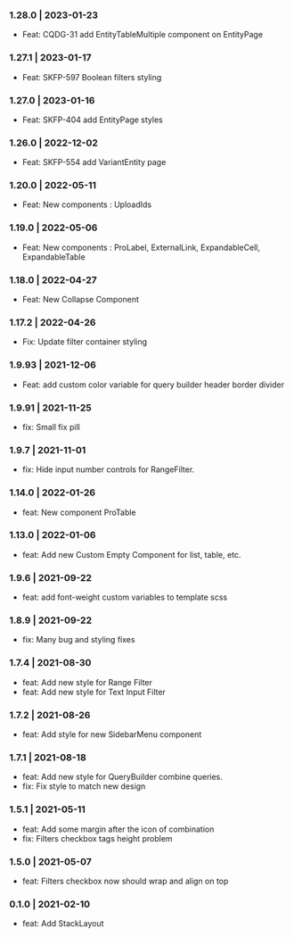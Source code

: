 ### 1.28.0 | 2023-01-23
- Feat: CQDG-31 add EntityTableMultiple component on EntityPage

### 1.27.1 | 2023-01-17
- Feat: SKFP-597 Boolean filters styling

### 1.27.0 | 2023-01-16
- Feat: SKFP-404 add EntityPage styles

### 1.26.0 | 2022-12-02
- Feat: SKFP-554 add VariantEntity page 

### 1.20.0 | 2022-05-11
- Feat: New components : UploadIds

### 1.19.0 | 2022-05-06
- Feat: New components : ProLabel, ExternalLink, ExpandableCell, ExpandableTable

### 1.18.0 | 2022-04-27

- Feat: New Collapse Component

### 1.17.2 | 2022-04-26

- Fix: Update filter container styling

### 1.9.93 | 2021-12-06

- Feat: add custom color variable for query builder header border divider

### 1.9.91 | 2021-11-25

- fix: Small fix pill

### 1.9.7 | 2021-11-01

- fix: Hide input number controls for RangeFilter.

### 1.14.0 | 2022-01-26
- feat: New component ProTable

### 1.13.0 | 2022-01-06
- feat: Add new Custom Empty Component for list, table, etc.

### 1.9.6 | 2021-09-22

- feat: add font-weight custom variables to template scss

### 1.8.9 | 2021-09-22

- fix: Many bug and styling fixes

### 1.7.4 | 2021-08-30

- feat: Add new style for Range Filter
- feat: Add new style for Text Input Filter

### 1.7.2 | 2021-08-26

- feat: Add style for new SidebarMenu component

### 1.7.1 | 2021-08-18

- feat: Add new style for QueryBuilder combine queries.
- fix: Fix style to match new design

### 1.5.1 | 2021-05-11

- feat: Add some margin after the icon of combination
- fix: Filters checkbox tags height problem

### 1.5.0 | 2021-05-07

- feat: Filters checkbox now should wrap and align on top

### 0.1.0 | 2021-02-10

- feat: Add StackLayout

